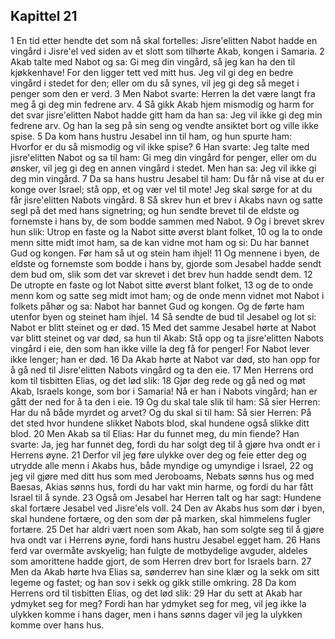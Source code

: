 ## Kapittel 21

1 En tid etter hendte det som nå skal fortelles: Jisre'elitten Nabot hadde en vingård i Jisre'el ved siden av et slott som tilhørte Akab, kongen i Samaria.
2 Akab talte med Nabot og sa: Gi meg din vingård, så jeg kan ha den til kjøkkenhave! For den ligger tett ved mitt hus. Jeg vil gi deg en bedre vingård i stedet for den; eller om du så synes, vil jeg gi deg så meget i penger som den er verd.
3 Men Nabot svarte: Herren la det være langt fra meg å gi deg min fedrene arv.
4 Så gikk Akab hjem mismodig og harm for det svar jisre'elitten Nabot hadde gitt ham da han sa: Jeg vil ikke gi deg min fedrene arv. Og han la seg på sin seng og vendte ansiktet bort og ville ikke spise.
5 Da kom hans hustru Jesabel inn til ham, og hun spurte ham: Hvorfor er du så mismodig og vil ikke spise?
6 Han svarte: Jeg talte med jisre'elitten Nabot og sa til ham: Gi meg din vingård for penger, eller om du ønsker, vil jeg gi deg en annen vingård i stedet. Men han sa: Jeg vil ikke gi deg min vingård.
7 Da sa hans hustru Jesabel til ham: Du får nå vise at du er konge over Israel; stå opp, et og vær vel til mote! Jeg skal sørge for at du får jisre'elitten Nabots vingård.
8 Så skrev hun et brev i Akabs navn og satte segl på det med hans signetring; og hun sendte brevet til de eldste og fornemste i hans by, de som bodde sammen med Nabot.
9 Og i brevet skrev hun slik: Utrop en faste og la Nabot sitte øverst blant folket,
10 og la to onde menn sitte midt imot ham, sa de kan vidne mot ham og si: Du har bannet Gud og kongen. Før ham så ut og stein ham ihjel!
11 Og mennene i byen, de eldste og fornemste som bodde i hans by, gjorde som Jesabel hadde sendt dem bud om, slik som det var skrevet i det brev hun hadde sendt dem.
12 De utropte en faste og lot Nabot sitte øverst blant folket,
13 og de to onde menn kom og satte seg midt imot ham; og de onde menn vidnet mot Nabot i folkets påhør og sa: Nabot har bannet Gud og kongen. Og de førte ham utenfor byen og steinet ham ihjel.
14 Så sendte de bud til Jesabel og lot si: Nabot er blitt steinet og er død.
15 Med det samme Jesabel hørte at Nabot var blitt steinet og var død, sa hun til Akab: Stå opp og ta jisre'elitten Nabots vingård i eie, den som han ikke ville la deg få for penger! For Nabot lever ikke lenger; han er død.
16 Da Akab hørte at Nabot var død, sto han opp for å gå ned til Jisre'elitten Nabots vingård og ta den eie.
17 Men Herrens ord kom til tisbitten Elias, og det lød slik:
18 Gjør deg rede og gå ned og møt Akab, Israels konge, som bor i Samaria! Nå er han i Nabots vingård; han er gått der ned for å ta den i eie.
19 Og du skal tale slik til ham: Så sier Herren: Har du nå både myrdet og arvet? Og du skal si til ham: Så sier Herren: På det sted hvor hundene slikket Nabots blod, skal hundene også slikke ditt blod.
20 Men Akab sa til Elias: Har du funnet meg, du min fiende? Han svarte: Ja, jeg har funnet deg, fordi du har solgt deg til å gjøre hva ondt er i Herrens øyne.
21 Derfor vil jeg føre ulykke over deg og feie etter deg og utrydde alle menn i Akabs hus, både myndige og umyndige i Israel,
22 og jeg vil gjøre med ditt hus som med Jeroboams, Nebats sønns hus og med Baesas, Akias sønns hus, fordi du har vakt min harme, og fordi du har fått Israel til å synde.
23 Også om Jesabel har Herren talt og har sagt: Hundene skal fortære Jesabel ved Jisre'els voll.
24 Den av Akabs hus som dør i byen, skal hundene fortære, og den som dør på marken, skal himmelens fugler fortære.
25 Det har aldri vært noen som Akab, han som solgte seg til å gjøre hva ondt var i Herrens øyne, fordi hans hustru Jesabel egget ham.
26 Hans ferd var overmåte avskyelig; han fulgte de motbydelige avguder, aldeles som amorittene hadde gjort, de som Herren drev bort for Israels barn.
27 Men da Akab hørte hva Elias sa, sønderrev han sine klær og la sekk om sitt legeme og fastet; og han sov i sekk og gikk stille omkring.
28 Da kom Herrens ord til tisbitten Elias, og det lød slik:
29 Har du sett at Akab har ydmyket seg for meg? Fordi han har ydmyket seg for meg, vil jeg ikke la ulykken komme i hans dager, men i hans sønns dager vil jeg la ulykken komme over hans hus.
